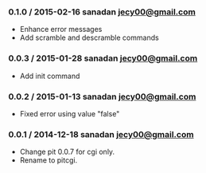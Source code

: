 ### 0.1.0 / 2015-02-16  sanadan <jecy00@gmail.com>

  * Enhance error messages
  * Add scramble and descramble commands


### 0.0.3 / 2015-01-28  sanadan <jecy00@gmail.com>

  * Add init command


### 0.0.2 / 2015-01-13  sanadan <jecy00@gmail.com>

  * Fixed error using value "false"


### 0.0.1 / 2014-12-18  sanadan <jecy00@gmail.com>

  * Change pit 0.0.7 for cgi only.
  * Rename to pitcgi.

